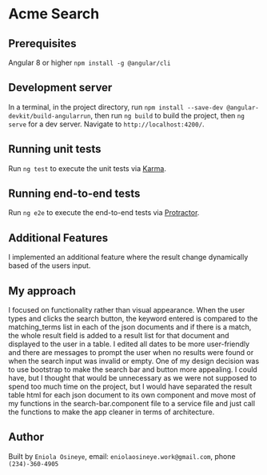 # Acme Search

## Prerequisites
Angular 8 or higher `npm install -g @angular/cli`

## Development server

In a terminal, in the project directory, run `npm install --save-dev @angular-devkit/build-angularrun`, then run `ng build` to build the project, then `ng serve` for a dev server. Navigate to `http://localhost:4200/`.

## Running unit tests

Run `ng test` to execute the unit tests via [Karma](https://karma-runner.github.io).

## Running end-to-end tests

Run `ng e2e` to execute the end-to-end tests via [Protractor](http://www.protractortest.org/).

## Additional Features

I implemented an additional feature where the result change dynamically based of 
the users input.

## My approach

I focused on functionality rather than visual appearance. When the user types and clicks the search button, the keyword entered is compared to the 
matching_terms list in each of the json documents and if there is a match, the whole result field is added to a result list for that document and 
displayed to the user in a table. I edited all dates to be more user-friendly and there are messages to prompt the user when no results were 
found or when the search input was invalid or empty. One of my design decision was to use bootstrap to make the search bar and button more appealing.
I could have, but I thought that would be unnecessary as we were not supposed to spend too much time on the project, but I would have separated the 
result table html for each json document to its own component and move most of my functions in the search-bar.component file to a service file and just 
call the functions to make the app cleaner in terms of architecture. 

## Author
Built by `Eniola Osineye`, email: `eniolaosineye.work@gmail.com`, phone `(234)-360-4905`
